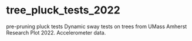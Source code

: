 # tree_pluck_tests_2022
pre-pruning pluck tests
Dynamic sway tests on trees from UMass Amherst Research Plot 2022. Accelerometer data. 
